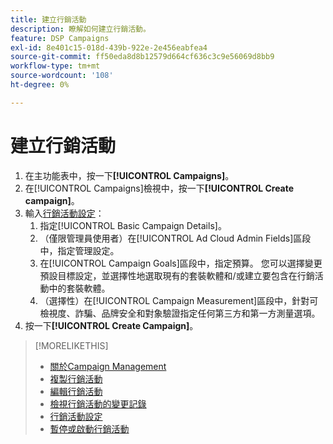 ```yaml
---
title: 建立行銷活動
description: 瞭解如何建立行銷活動。
feature: DSP Campaigns
exl-id: 8e401c15-018d-439b-922e-2e456eabfea4
source-git-commit: ff50eda8d8b12579d664cf636c3c9e56069d8bb9
workflow-type: tm+mt
source-wordcount: '108'
ht-degree: 0%

---
```


# 建立行銷活動

1. 在主功能表中，按一下&#x200B;**[!UICONTROL Campaigns]**。
1. 在[!UICONTROL Campaigns]檢視中，按一下&#x200B;**[!UICONTROL Create campaign]**。
1. 輸入[行銷活動設定](campaign-settings.md)：
   1. 指定[!UICONTROL Basic Campaign Details]。
   1. （僅限管理員使用者）在[!UICONTROL Ad Cloud Admin Fields]區段中，指定管理設定。
   1. 在[!UICONTROL Campaign Goals]區段中，指定預算。 您可以選擇變更預設目標設定，並選擇性地選取現有的套裝軟體和/或建立要包含在行銷活動中的套裝軟體。
   1. （選擇性）在[!UICONTROL Campaign Measurement]區段中，針對可檢視度、詐騙、品牌安全和對象驗證指定任何第三方和第一方測量選項。
1. 按一下&#x200B;**[!UICONTROL Create Campaign]**。

>[!MORELIKETHIS]
>
>* [關於Campaign Management](campaign-about.md)
>* [複製行銷活動](campaign-duplicate.md)
>* [編輯行銷活動](campaign-edit.md)
>* [檢視行銷活動的變更記錄](campaign-change-log.md)
>* [行銷活動設定](campaign-settings.md)
>* [暫停或啟動行銷活動](campaign-pause-activate.md)
